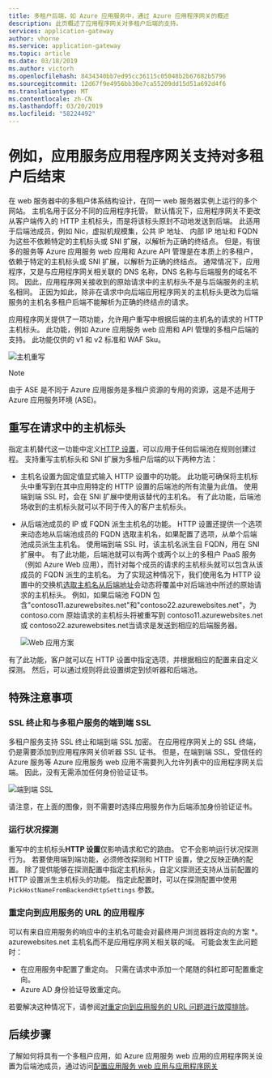 ```yaml
---
title: 多租户后端，如 Azure 应用服务中，通过 Azure 应用程序网关的概述
description: 此页概述了应用程序网关对多租户后端的支持。
services: application-gateway
author: vhorne
ms.service: application-gateway
ms.topic: article
ms.date: 03/18/2019
ms.author: victorh
ms.openlocfilehash: 8434340bb7ed95cc36115c05048b2b67682b5796
ms.sourcegitcommit: 12d67f9e4956bb30e7ca55209dd15d51a692d4f6
ms.translationtype: MT
ms.contentlocale: zh-CN
ms.lasthandoff: 03/20/2019
ms.locfileid: "58224492"
---
```

# <a name="application-gateway-support-for-multi-tenant-back-ends-such-as-app-service"></a>例如，应用服务应用程序网关支持对多租户后结束

在 web 服务器中的多租户体系结构设计，在同一 web 服务器实例上运行的多个网站。 主机名用于区分不同的应用程序托管。 默认情况下，应用程序网关不更改从客户端传入的 HTTP 主机标头，而是将该标头原封不动地发送到后端。 此适用于后端池成员，例如 Nic，虚拟机规模集，公共 IP 地址、 内部 IP 地址和 FQDN 为这些不依赖特定的主机标头或 SNI 扩展，以解析为正确的终结点。 但是，有很多的服务等 Azure 应用服务 web 应用和 Azure API 管理是在本质上的多租户，依赖于特定的主机标头或 SNI 扩展，以解析为正确的终结点。 通常情况下，应用程序，又是与应用程序网关相关联的 DNS 名称，DNS 名称与后端服务的域名不同。 因此，应用程序网关接收到的原始请求中的主机标头不是与后端服务的主机名相同。 正因为如此，除非在请求中向后端应用程序网关的主机标头更改为后端服务的主机名多租户后端不能解析为正确的终结点的请求。 

应用程序网关提供了一项功能，允许用户重写中根据后端的主机名的请求的 HTTP 主机标头。 此功能，例如 Azure 应用服务 web 应用和 API 管理的多租户后端的支持。 此功能仅供的 v1 和 v2 标准和 WAF Sku。 

![主机重写](./media/application-gateway-web-app-overview/host-override.png)

> [!NOTE]
> 由于 ASE 是不同于 Azure 应用服务是多租户资源的专用的资源，这是不适用于 Azure 应用服务环境 (ASE)。

## <a name="override-host-header-in-the-request"></a>重写在请求中的主机标头

指定主机替代这一功能中定义[HTTP 设置](https://docs.microsoft.com/azure/application-gateway/configuration-overview#http-settings)，可以应用于任何后端池在规则创建过程。 支持重写主机标头和 SNI 扩展为多租户后端的以下两种方法：

- 主机名设置为固定值显式输入 HTTP 设置中的功能。 此功能可确保将主机标头中重写到在其中应用特定的 HTTP 设置的后端池的所有流量为此值。 使用端到端 SSL 时，会在 SNI 扩展中使用该替代的主机名。 有了此功能，后端池场收到的主机标头就可以不同于传入的客户主机标头。

- 从后端池成员的 IP 或 FQDN 派生主机名的功能。 HTTP 设置还提供一个选项来动态地从后端池成员的 FQDN 选取主机名，如果配置了选项，从单个后端池成员派生主机名。 使用端到端 SSL 时，该主机名派生自 FQDN，用在 SNI 扩展中。 有了此功能，后端池就可以有两个或两个以上的多租户 PaaS 服务（例如 Azure Web 应用），而针对每个成员的请求的主机标头就可以包含从该成员的 FQDN 派生的主机名。 为了实现这种情况下，我们使用名为 HTTP 设置中的交换机[选取主机名从后端地址](https://docs.microsoft.com/azure/application-gateway/configuration-overview#pick-host-name-from-backend-address)会动态将覆盖中对后端池中所述的原始请求的主机标头。  例如，如果后端池 FQDN 包含"contoso11.azurewebsites.net"和"contoso22.azurewebsites.net"，为 contoso.com 原始请求的主机标头将被重写到 contoso11.azurewebsites.net 或 contoso22.azurewebsites.net当请求是发送到相应的后端服务器。 

  ![Web 应用方案](./media/application-gateway-web-app-overview/scenario.png)

有了此功能，客户就可以在 HTTP 设置中指定选项，并根据相应的配置来自定义探测。 然后，可以通过规则将此设置绑定到侦听器和后端池。

## <a name="special-considerations"></a>特殊注意事项

### <a name="ssl-termination-and-end-to-end-ssl-with-multi-tenant-services"></a>SSL 终止和与多租户服务的端到端 SSL

多租户服务支持 SSL 终止和端到端 SSL 加密。 在应用程序网关上的 SSL 终端，仍是需要添加到应用程序网关侦听器 SSL 证书。 但是，在端到端 SSL，受信任的 Azure 服务等 Azure 应用服务 web 应用不需要列入允许列表中的应用程序网关后端。 因此，没有无需添加任何身份验证证书。 

![端到端 SSL](./media/application-gateway-web-app-overview/end-to-end-ssl.png)

请注意，在上面的图像，则不需要时选择应用服务作为后端添加身份验证证书。

### <a name="health-probe"></a>运行状况探测

重写中的主机标头**HTTP 设置**仅影响请求和它的路由。 它不会影响运行状况探测行为。 若要使用端到端功能，必须修改探测和 HTTP 设置，使之反映正确的配置。 除了提供能够在探测配置中指定主机标头，自定义探测还支持从当前配置的 HTTP 设置派生主机标头的功能。 指定此配置时，可以在探测配置中使用 `PickHostNameFromBackendHttpSettings` 参数。

### <a name="redirection-to-app-services-url-scenario"></a>重定向到应用服务的 URL 的应用程序

可以有来自应用服务的响应中的主机名可能会对最终用户浏览器将定向的方案 *。 azurewebsites.net 主机名而不是应用程序网关相关联的域。 可能会发生此问题时：

- 在应用服务中配置了重定向。 只需在请求中添加一个尾随的斜杠即可配置重定向。
- Azure AD 身份验证导致重定向。

若要解决这种情况下，请参阅[对重定向到应用服务的 URL 问题进行故障排除](https://docs.microsoft.com/azure/application-gateway/troubleshoot-app-service-redirection-app-service-url)。

## <a name="next-steps"></a>后续步骤

了解如何将具有一个多租户应用，如 Azure 应用服务 web 应用的应用程序网关设置为后端池成员，通过访问[配置应用服务 web 应用与应用程序网关](https://docs.microsoft.com/azure/application-gateway/create-web-app)
